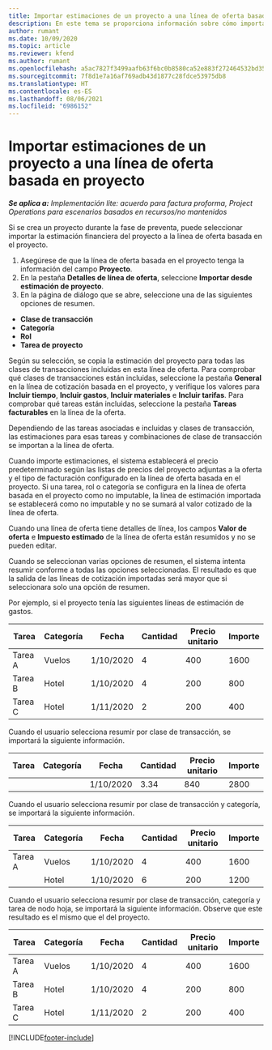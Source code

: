 ```yaml
---
title: Importar estimaciones de un proyecto a una línea de oferta basada en proyecto (lite)
description: En este tema se proporciona información sobre cómo importar estimaciones de un proyecto a una línea de oferta.
author: rumant
ms.date: 10/09/2020
ms.topic: article
ms.reviewer: kfend
ms.author: rumant
ms.openlocfilehash: a5ac7827f3499aafb63f6bc0b8580ca52e883f272464532bd353170a12b3ae55
ms.sourcegitcommit: 7f8d1e7a16af769adb43d1877c28fdce53975db8
ms.translationtype: HT
ms.contentlocale: es-ES
ms.lasthandoff: 08/06/2021
ms.locfileid: "6986152"
---
```

# <a name="import-estimates-for-a-project-to-a-project-based-quote-line"></a>Importar estimaciones de un proyecto a una línea de oferta basada en proyecto 

_**Se aplica a:** Implementación lite: acuerdo para factura proforma, Project Operations para escenarios basados en recursos/no mantenidos_

Si se crea un proyecto durante la fase de preventa, puede seleccionar importar la estimación financiera del proyecto a la línea de oferta basada en el proyecto.

1. Asegúrese de que la línea de oferta basada en el proyecto tenga la información del campo **Proyecto**.
2. En la pestaña **Detalles de línea de oferta**, seleccione **Importar desde estimación de proyecto**.
3. En la página de diálogo que se abre, seleccione una de las siguientes opciones de resumen.

  - **Clase de transacción**
  - **Categoría**
  - **Rol** 
  - **Tarea de proyecto**

Según su selección, se copia la estimación del proyecto para todas las clases de transacciones incluidas en esta línea de oferta. Para comprobar qué clases de transacciones están incluidas, seleccione la pestaña **General** en la línea de cotización basada en el proyecto, y verifique los valores para **Incluir tiempo**, **Incluir gastos**, **Incluir materiales** e **Incluir tarifas**.  Para comprobar qué tareas están incluidas, seleccione la pestaña **Tareas facturables** en la línea de la oferta.

Dependiendo de las tareas asociadas e incluidas y clases de transacción, las estimaciones para esas tareas y combinaciones de clase de transacción se importan a la línea de oferta.

Cuando importe estimaciones, el sistema establecerá el precio predeterminado según las listas de precios del proyecto adjuntas a la oferta y el tipo de facturación configurado en la línea de oferta basada en el proyecto. Si una tarea, rol o categoría se configura en la línea de oferta basada en el proyecto como no imputable, la línea de estimación importada se establecerá como no imputable y no se sumará al valor cotizado de la línea de oferta.

Cuando una línea de oferta tiene detalles de línea, los campos **Valor de oferta** e **Impuesto estimado** de la línea de oferta están resumidos y no se pueden editar.

Cuando se seleccionan varias opciones de resumen, el sistema intenta resumir conforme a todas las opciones seleccionadas. El resultado es que la salida de las líneas de cotización importadas será mayor que si seleccionara solo una opción de resumen.

Por ejemplo, si el proyecto tenía las siguientes líneas de estimación de gastos.

| Tarea | Categoría | Fecha | Cantidad | Precio unitario | Importe |
| --- | --- | --- | --- | --- | --- |
| Tarea A | Vuelos | 1/10/2020 | 4 | 400 | 1600 |
| Tarea B | Hotel | 1/10/2020 | 4 | 200 | 800 |
| Tarea C | Hotel | 1/11/2020 | 2 | 200 | 400 |

Cuando el usuario selecciona resumir por clase de transacción, se importará la siguiente información.

| Tarea | Categoría | Fecha | Cantidad | Precio unitario | Importe |
| --- | --- | --- | --- | --- | --- |
|||1/10/2020 | 3.34 | 840 | 2800 |

Cuando el usuario selecciona resumir por clase de transacción y categoría, se importará la siguiente información.

| Tarea | Categoría | Fecha | Cantidad | Precio unitario | Importe |
| --- | --- | --- | --- | --- | --- |
| Tarea A | Vuelos | 1/10/2020 | 4 | 400 | 1600 |
| | Hotel | 1/10/2020 | 6 | 200 | 1200 |

Cuando el usuario selecciona resumir por clase de transacción, categoría y tarea de nodo hoja, se importará la siguiente información. Observe que este resultado es el mismo que el del proyecto.

| Tarea | Categoría | Fecha | Cantidad | Precio unitario | Importe |
| --- | --- | --- | --- | --- | --- |
| Tarea A | Vuelos | 1/10/2020 | 4 | 400 | 1600 |
| Tarea B | Hotel | 1/10/2020 | 4 | 200 | 800 |
| Tarea C | Hotel | 1/11/2020 | 2 | 200 | 400 |


[!INCLUDE[footer-include](../../includes/footer-banner.md)]
